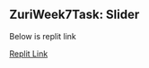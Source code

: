 ## ZuriWeek7Task: Slider

Below is replit link

[Replit Link](https://replit.com/@OluwatuyiAbiola/ZuriWeek7TaskSlide?v=1)